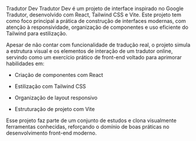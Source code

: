 Tradutor Dev
Tradutor Dev é um projeto de interface inspirado no Google Tradutor, desenvolvido com React, Tailwind CSS e Vite. Este projeto tem como foco principal a prática de construção de interfaces modernas, com atenção à responsividade, organização de componentes e uso eficiente do Tailwind para estilização.

Apesar de não contar com funcionalidade de tradução real, o projeto simula a estrutura visual e os elementos de interação de um tradutor online, servindo como um exercício prático de front-end voltado para aprimorar habilidades em:

- Criação de componentes com React

- Estilização com Tailwind CSS

- Organização de layout responsivo

- Estruturação de projeto com Vite

Esse projeto faz parte de um conjunto de estudos e clona visualmente ferramentas conhecidas, reforçando o domínio de boas práticas no desenvolvimento front-end moderno.
